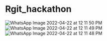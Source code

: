 # Rgit_hackathon
![WhatsApp Image 2022-04-22 at 12 11 50 PM](https://user-images.githubusercontent.com/91277635/164618381-6a23abc0-0ec4-4271-acfe-40fde28042f0.jpeg)
![WhatsApp Image 2022-04-22 at 12 11 49 PM](https://user-images.githubusercontent.com/91277635/164618399-2417ba2d-bcc1-47a1-b032-d81db015e66f.jpeg)
![WhatsApp Image 2022-04-22 at 12 11 48 PM](https://user-images.githubusercontent.com/91277635/164618412-75138c4a-9aaf-4ba4-b41d-133bae13ddbf.jpeg)
